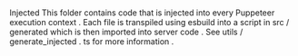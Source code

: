 #
Injected
This
folder
contains
code
that
is
injected
into
every
Puppeteer
execution
context
.
Each
file
is
transpiled
using
esbuild
into
a
script
in
src
/
generated
which
is
then
imported
into
server
code
.
See
utils
/
generate_injected
.
ts
for
more
information
.
